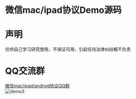 # 微信mac/ipad协议Demo源码

# 声明
仅供自己学习研究使用，不保证可用，引起任何法律纠纷概不负责
# QQ交流群
<a target="_blank" href="//shang.qq.com/wpa/qunwpa?idkey=c8ba88cf98ceff400b56732220c3b60fdf714b2f79852c854a3d11644b6a10a0">微信mac/ipad/android协议QQ群</a><br/>
![demo3](https://github.com/weixinbao/WeChatXY/blob/master/QQ.png) <br/>


